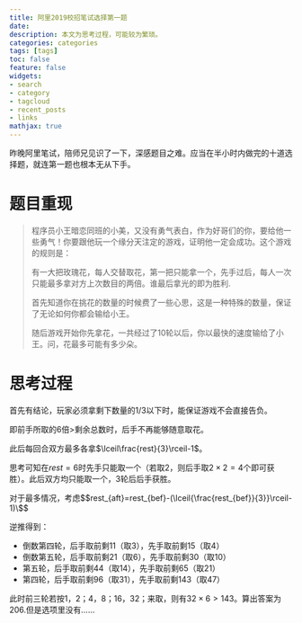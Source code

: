 ```yaml
---
title: 阿里2019校招笔试选择第一题
date: 
description: 本文为思考过程，可能较为繁琐。
categories: categories
tags: [tags] 
toc: false
feature: false
widgets:
- search
- category
- tagcloud
- recent_posts
- links
mathjax: true
---
```

昨晚阿里笔试，陪师兄见识了一下，深感题目之难。应当在半小时内做完的十道选择题，就连第一题也根本无从下手。

# 题目重现

> 程序员小王暗恋同班的小美，又没有勇气表白，作为好哥们的你，要给他一些勇气！你要跟他玩一个缘分天注定的游戏，证明他一定会成功。这个游戏的规则是：
>  
> 有一大把玫瑰花，每人交替取花，第一把只能拿一个，先手过后，每人一次只能最多拿对方上次数目的两倍。谁最后拿光的即为胜利.
>
>首先知道你在挑花的数量的时候费了一些心思，这是一种特殊的数量，保证了无论如何你都会输给小王。
>
>随后游戏开始你先拿花，一共经过了10轮以后，你以最快的速度输给了小王。问，花最多可能有多少朵。
<!-- more --> 
# 思考过程

首先有结论，玩家必须拿剩下数量的1/3以下时，能保证游戏不会直接告负。

即前手所取的6倍>剩余总数时，后手不再能够随意取花。

此后每回合双方最多各拿$\lceil\frac{rest}{3}\rceil-1$。

思考可知在$rest=6$时先手只能取一个（若取2，则后手取$2\times2=4$个即可获胜）。此后双方均只能取一个，3轮后后手获胜。

对于最多情况，考虑\$$rest_{aft}=rest_{bef}-(\lceil{\frac{rest_{bef}}{3}}\rceil-1)\$$

逆推得到：

- 倒数第四轮，后手取前剩11（取3），先手取前剩15（取4）
- 倒数第五轮，后手取前剩21（取6），先手取前剩30（取10）
- 第五轮，后手取前剩44（取14），先手取前剩65（取21）
- 第四轮，后手取前剩96（取31），先手取前剩143（取47）

此时前三轮若按1，2；4，8；16，32；来取，则有$32\times6>143$。算出答案为206.但是选项里没有……
